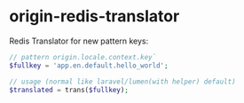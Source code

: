 origin-redis-translator
=======================

Redis Translator for new pattern keys: 

```php
// pattern origin.locale.context.key`
$fullkey = 'app.en.default.hello_world';

// usage (normal like laravel/lumen(with helper) default)
$translated = trans($fullkey);
```